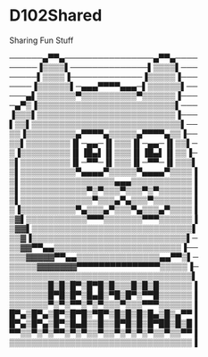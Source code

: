 # D102Shared
Sharing Fun Stuff


──────▄▀▀▄────────────────▄▀▀▄────
─────▐▒▒▒▒▌──────────────▌▒▒▒▒▌───
─────▌▒▒▒▒▐─────────────▐▒▒▒▒▒▐───
────▐▒▒▒▒▒▒▌─▄▄▄▀▀▀▀▄▄▄─▌▒▒▒▒▒▒▌──
───▄▌▒▒▒▒▒▒▒▀▒▒▒▒▒▒▒▒▒▒▀▒▒▒▒▒▒▐───
─▄▀▒▐▒▒▒▒▒▒▒▒▒▒▒▒▒▒▒▒▒▒▒▒▒▒▒▒▒▌───
▐▒▒▒▌▒▒▒▒▒▒▒▒▒▒▒▒▒▒▒▒▒▒▒▒▒▒▒▒▒▐───
▌▒▒▌▒▒▒▒▒▒▒▒▒▒▒▒▒▒▒▒▒▒▒▒▒▒▒▒▒▒▒▌──
▒▒▐▒▒▒▒▒▒▒▒▒▄▀▀▀▀▄▒▒▒▒▒▄▀▀▀▀▄▒▒▐──
▒▒▌▒▒▒▒▒▒▒▒▐▌─▄▄─▐▌▒▒▒▐▌─▄▄─▐▌▒▒▌─
▒▐▒▒▒▒▒▒▒▒▒▐▌▐█▄▌▐▌▒▒▒▐▌▐█▄▌▐▌▒▒▐─
▒▌▒▒▒▒▒▒▒▒▒▐▌─▀▀─▐▌▒▒▒▐▌─▀▀─▐▌▒▒▒▌
▒▌▒▒▒▒▒▒▒▒▒▒▀▄▄▄▄▀▒▒▒▒▒▀▄▄▄▄▀▒▒▒▒▐
▒▌▒▒▒▒▒▒▒▒▒▒▒▒▒▒▒▒▒▄▄▄▒▒▒▒▒▒▒▒▒▒▒▐
▒▌▒▒▒▒▒▒▒▒▒▒▒▒▀▒▀▒▒▒▀▒▒▒▀▒▀▒▒▒▒▒▒▐
▒▌▒▒▒▒▒▒▒▒▒▒▒▒▒▀▒▒▒▄▀▄▒▒▒▀▒▒▒▒▒▒▒▐
▒▐▒▒▒▒▒▒▒▒▒▒▀▄▒▒▒▄▀▒▒▒▀▄▒▒▒▄▀▒▒▒▒▐
▒▓▌▒▒▒▒▒▒▒▒▒▒▒▀▀▀▒▒▒▒▒▒▒▀▀▀▒▒▒▒▒▒▐
▒▓▓▌▒▒▒▒▒▒▒▒▒▒▒▒▒▒▒▒▒▒▒▒▒▒▒▒▒▒▒▒▒▌
▒▒▓▐▒▒▒▒▒▒▒▒▒▒▒▒▒▒▒▒▒▒▒▒▒▒▒▒▒▒▒▒▌─
▒▒▓▓▀▀▄▄▒▒▒▒▒▒▒▒▒▒▒▒▒▒▒▒▒▒▒▒▒▒▒▐──
▒▒▒▓▓▓▓▓▀▀▄▄▒▒▒▒▒▒▒▒▒▒▒▒▒▒▒▄▄▀▀▒▌─
▒▒▒▒▒▓▓▓▓▓▓▓▀▀▀▀▀▀▀▀▀▀▀▀▀▀▀▒▒▒▒▒▐─
▒▒▒▒▒▒▒▒▒▒▒▒▒▒▒▒▒▒▒▒▒▒▒▒▒▒▒▒▒▒▒▒▒▌
▒▒▒▒▒▒▒█▒█▒█▀▒█▀█▒█▒▒▒█▒█▒█▒▒▒▒▒▒▐
▒▒▒▒▒▒▒█▀█▒█▀▒█▄█▒▀█▒█▀▒▀▀█▒▒▒▒▒▒▐
▒▒▒▒▒▒▒▀▒▀▒▀▀▒▀▒▀▒▒▒▀▒▒▒▀▀▀▒▒▒▒▒▒▐
█▀▄▒█▀▄▒█▀▒█▀█▒▀█▀▒█▒█▒█▒█▄▒█▒▄▀▀▐
█▀▄▒█▀▄▒█▀▒█▄█▒▒█▒▒█▀█▒█▒█▀██▒█▒█▐
▀▀▒▒▀▒▀▒▀▀▒▀▒▀▒▒▀▒▒▀▒▀▒▀▒▀▒▒▀▒▒▀▀▐
▒▒▒▒▒▒▒▒▒▒▒▒▒▒▒▒▒▒▒▒▒▒▒▒▒▒▒▒▒▒▒▒▒▐
